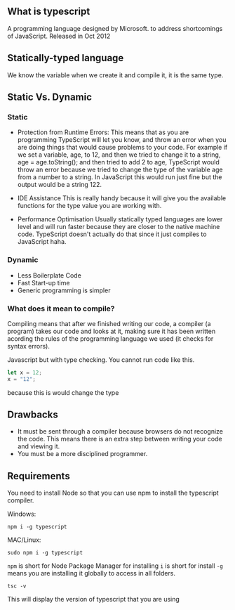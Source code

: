 ## What is typescript
A programming language designed by Microsoft. to address shortcomings of JavaScript. 
Released in Oct 2012

## Statically-typed language
We know the variable when we create it and compile it, it is the same type.

## Static Vs. Dynamic
### Static
- Protection from Runtime Errors:
This means that as you are programming TypeScript will let you know, and throw an error when you are doing things that would cause problems to your code. For example if we set a variable, age, to 12, and then we tried to change it to a string, age = age.toString();  and then tried to add 2 to age, TypeScript would throw an error because we tried to change the type of the variable age from a number to a string. In JavaScript this would run just fine but the output would be a string 122.

- IDE Assistance
This is really handy because it will give you the available functions for the type value you are working with.

- Performance Optimisation
Usually statically typed languages are lower level and will run faster because they are closer to the native machine code. TypeScript doesn't actually do that since it just compiles to JavaScript haha.

### Dynamic
- Less Boilerplate Code​
- Fast Start-up time​
- Generic programming is simpler



### What does it mean to compile?
Compiling means that after we finished writing our code, a compiler (a program) takes our code and looks at it, making sure it has been written acording the rules of the programming language we used (it checks for syntax errors).

Javascript but with type checking.
You cannot run code like this.
```JavaScript
let x = 12;
x = "12";
```
because this is would change the type

## Drawbacks
- It must be sent through a compiler because browsers do not recognize the code. This means there is an extra step between writing your code and viewing it.
- You must be a more disciplined programmer.

## Requirements
You need to install Node so that you can use npm to install the typescript compiler.

Windows:
```
npm i -g typescript
```

MAC/Linux:
```
sudo npm i -g typescript
```
`npm` is short for Node Package Manager for installing 
`i` is short for install
`-g` means you are installing it globally to access in all folders.

```
tsc -v
``` 
This will display the version of typescript that you are using